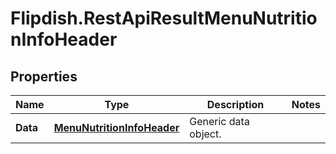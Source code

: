 # Flipdish.RestApiResultMenuNutritionInfoHeader

## Properties
Name | Type | Description | Notes
------------ | ------------- | ------------- | -------------
**Data** | [**MenuNutritionInfoHeader**](MenuNutritionInfoHeader.md) | Generic data object. | 


